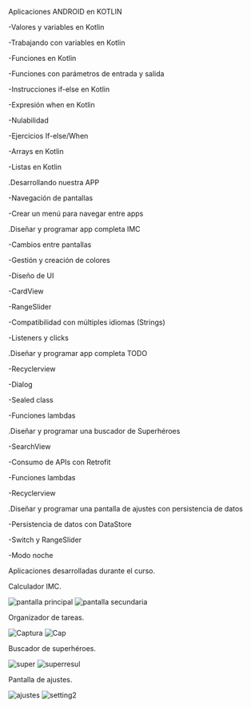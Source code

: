 Aplicaciones ANDROID en KOTLIN
  
-Valores y variables en Kotlin

-Trabajando con variables en Kotlin

-Funciones en Kotlin

-Funciones con parámetros de entrada y salida

-Instrucciones if-else en Kotlin

-Expresión when en Kotlin

-Nulabilidad

-Ejercicios If-else/When

-Arrays en Kotlin

-Listas en Kotlin

.Desarrollando nuestra APP

-Navegación de pantallas

-Crear un menú para navegar entre apps

.Diseñar y programar app completa IMC

-Cambios entre pantallas

-Gestión y creación de colores

-Diseño de UI

-CardView

-RangeSlider

-Compatibilidad con múltiples idiomas (Strings)

-Listeners y clicks

.Diseñar y programar app completa TODO

-Recyclerview

-Dialog

-Sealed class

-Funciones lambdas

.Diseñar y programar una buscador de Superhéroes

-SearchView

-Consumo de APIs con Retrofit

-Funciones lambdas

-Recyclerview

.Diseñar y programar una pantalla de ajustes con persistencia de datos

-Persistencia de datos con DataStore

-Switch y RangeSlider

-Modo noche


Aplicaciones desarrolladas durante el curso.

Calculador IMC.

![pantalla principal](https://github.com/Strizik/ProyectApp/assets/128645852/b1eac7bb-2749-4b5a-ba21-b34c7dbd9eee) ![pantalla secundaria](https://github.com/Strizik/ProyectApp/assets/128645852/ff398eb0-8a6f-4c7b-876d-e1009ad15cbc)




	
Organizador de tareas.

![Captura](https://github.com/Strizik/ProyectApp/assets/128645852/f2461152-f3e8-438b-b9e0-5862317d0778) ![Cap](https://github.com/Strizik/ProyectApp/assets/128645852/134dfff4-faab-4cd6-b3ba-68ffa75d59f1)



	
Buscador de superhéroes.

![super](https://github.com/Strizik/ProyectApp/assets/128645852/d12ed25e-cd4f-45e3-9ec6-07df7f9ff940) ![superresul](https://github.com/Strizik/ProyectApp/assets/128645852/8a61caf8-8f5e-4b3e-8606-c55a89c9bf2e)



	
Pantalla de ajustes.

![ajustes](https://github.com/Strizik/ProyectApp/assets/128645852/f976f98e-d995-4966-8327-6daac42b8174) ![setting2](https://github.com/Strizik/ProyectApp/assets/128645852/93cb5d60-6009-4768-9f9f-b4a3e6226e63)



	
